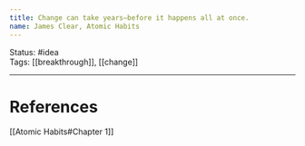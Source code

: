 ```yaml
---
title: Change can take years—before it happens all at once.
name: James Clear, Atomic Habits
---
```


Status: #idea  
Tags: [[breakthrough]], [[change]]

---
# References
[[Atomic Habits#Chapter 1]]